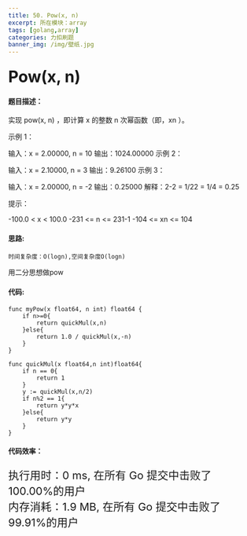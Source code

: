 ```yaml
---
title: 50. Pow(x, n)
excerpt: 所在模块：array
tags: [golang,array]
categories: 力扣刷题
banner_img: /img/壁纸.jpg
---
```


### <font size=6px>Pow(x, n)</font>

#### 题目描述：

实现 pow(x, n) ，即计算 x 的整数 n 次幂函数（即，xn ）。

 

示例 1：

输入：x = 2.00000, n = 10
输出：1024.00000
示例 2：

输入：x = 2.10000, n = 3
输出：9.26100
示例 3：

输入：x = 2.00000, n = -2
输出：0.25000
解释：2-2 = 1/22 = 1/4 = 0.25


提示：

-100.0 < x < 100.0
-231 <= n <= 231-1
-104 <= xn <= 104

#### 思路:

```
时间复杂度：O(logn),空间复杂度O(logn)
```

用二分思想做pow

#### 代码:

```golang
func myPow(x float64, n int) float64 {
    if n>=0{
        return quickMul(x,n)
    }else{
        return 1.0 / quickMul(x,-n)
    }
}

func quickMul(x float64,n int)float64{
    if n == 0{
        return 1
    }
    y := quickMul(x,n/2)
    if n%2 == 1{
        return y*y*x
    }else{
        return y*y
    }
}
```

#### 代码效率：

<p class="note note-primary"; style="font-size:22px">
   执行用时：0 ms, 在所有 Go 提交中击败了100.00%的用户<br>
   内存消耗：1.9 MB, 在所有 Go 提交中击败了99.91%的用户
</p>


